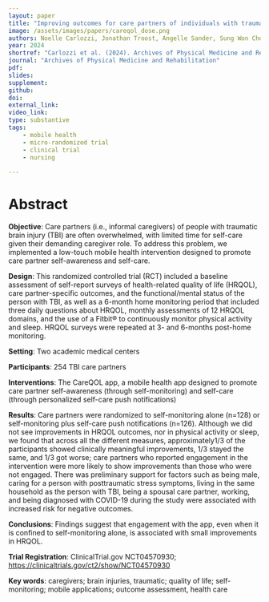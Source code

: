```yaml
---
layout: paper
title: "Improving outcomes for care partners of individuals with traumatic brain injury: Results for a mHealth randomized control trial of the CareQOL app"
image: /assets/images/papers/careqol_dose.png
authors: Noelle Carlozzi, Jonathan Troost, Angelle Sander, Sung Won Choi, Zhenke Wu, Jennifer Miner, Wendy Lombard, Christopher Graves, Srijan Sen
year: 2024
shortref: "Carlozzi et al. (2024). Archives of Physical Medicine and Rehabilitation"
journal: "Archives of Physical Medicine and Rehabilitation"
pdf:
slides:
supplement:
github:
doi:
external_link:
video_link: 
type: substantive
tags:
    - mobile health
    - micro-randomized trial
    - clinical trial
    - nursing
 
---
```


# Abstract

**Objective**: Care partners (i.e., informal caregivers) of people with traumatic brain injury (TBI) are often overwhelmed, with limited time for self-care given their demanding caregiver role. To address this problem, we implemented a low-touch mobile health intervention designed to promote care partner self-awareness and self-care.

**Design**: This randomized controlled trial (RCT) included a baseline assessment of self-report surveys of health-related quality of life (HRQOL), care partner-specific outcomes, and the functional/mental status of the person with TBI, as well as a 6-month home monitoring period that included three daily questions about HRQOL, monthly assessments of 12 HRQOL domains, and the use of a Fitbit® to continuously monitor physical activity and sleep. HRQOL surveys were repeated at 3- and 6-months post-home monitoring.

**Setting**: Two academic medical centers

**Participants**: 254 TBI care partners

**Interventions**: The CareQOL app, a mobile health app designed to promote care partner self-awareness (through self-monitoring) and self-care (through personalized self-care push notifications)

**Results**: Care partners were randomized to self-monitoring alone (n=128) or self-monitoring plus self-care push notifications (n=126). Although we did not see improvements in HRQOL outcomes, nor in physical activity or sleep, we found that across all the different measures, approximately1/3 of the participants showed clinically meaningful improvements, 1/3 stayed the same, and 1/3 got worse; care partners who reported engagement in the intervention were more likely to show improvements than those who were not engaged. There was preliminary support for factors such as being male, caring for a person with posttraumatic stress symptoms, living in the same household as the person with TBI, being a spousal care partner, working, and being diagnosed with COVID-19 during the study were associated with increased risk for negative outcomes.

**Conclusions**: Findings suggest that engagement with the app, even when it is confined to self-monitoring alone, is associated with small improvements in HRQOL.


**Trial Registration**: ClinicalTrial.gov NCT04570930; https://clinicaltrials.gov/ct2/show/NCT04570930


**Key words**: caregivers; brain injuries, traumatic; quality of life; self-monitoring; mobile applications; outcome assessment, health care
